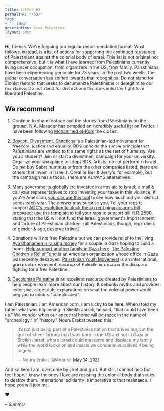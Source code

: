 ```yaml
---
title: Letter 63
permalink: "/63/"
tags:
- "💡 Idea"
description: Free Palestine.
layout: post
---
```


Hi, friends. We're forgoing our regular recommendation format. What follows, instead, is a list of actions for supporting the continued resistance of Palestinians against the colonial body of Israel. This list is not original nor comprehensive, but it is what I have learned from Palestinians currently living under occupation, from organizers in the US, from family. Palestinians have been experiencing genocide for 73 years. In the past two weeks, the global conversation has shifted towards that recognition. Do not stand for Zionist rhetoric that seeks to dehumanize Palestinians or delegitimize our resistance. Do not stand for distractions that de-center the fight for a liberated Palestine.

## We recommend

1. Continue to share footage and the stories from Palestinians on the ground. N.A. Mansour has compiled an incredibly useful [list](https://twitter.com/nadooshfattoosh/status/1393150775090720769) on Twitter. I have been following [Mohammed el-Kurd](https://twitter.com/m7mdkurd) the closest. 

2. [Boycott, Divestment, Sanctions](https://bdsmovement.net/) is a Palestinian-led movement for freedom, justice and equality. BDS upholds the simple principle that Palestinians are entitled to the same rights as the rest of humanity. Are you a student? Join or start a divestment campaign for your university. Organize your workplace to adopt BDS. Artists, do not perform in Israel. Do not buy Sabra hummus or from the other companies listed; there are others that invest in Israel (L'Oreal or Ben & Jerry's, for example), but the campaign has a focus. There are ALWAYS alternatives. 

3. Many governments globally are invested in arms aid to Israel; e-mail & call your representatives to stop investing your taxes in this violence; if you're American, [you can use this tool](https://uscpr.org/militaryfunding) to see how much aid your district sends each year. The answer may surprise you. Tell your reps to support [AOC's resolution to block the current gigantic arms bill proposed](https://jewishcurrents.org/aoc-to-introduce-resolution-blocking-bomb-sale-to-israel/); use [this template](https://secure.everyaction.com/1bUDFJrq_kWz5sjKEeyoPQ2) to tell your reps to support bill H.R. 2590, stating that the US will not fund the Israeli government's imprisonment and torture of Palestinian children. (all Palestinians, though, regardless of gender & age, deserve to live.) 

4. Donations will not free Palestine but we can provide relief to the living. [Aya Ghanameh is raising money](https://twitter.com/ayaghanameh/status/1394351170576175104) for a couple in Gaza hoping to build a home. [Help support another family in Gaza here](https://www.gofundme.com/f/ebe8da-help-support-a-family-in-gaza?utm_campaign=p_cp_display&utm_medium=copy_link&utm_source=customer). [The Palestine Children's Relief Fund](https://pcrf1.z2systems.com/np/clients/pcrf1/donation.jsp?campaign=1680) is an American organization whose office in Gaza was recently destroyed. [Palestinian Youth Movement](https://palestinianyouthmovement.com/) is an international, grassroots movement made up of Palestinians across the diaspora fighting for a free Palestine. 

5. [Decolonize Palestine](https://decolonizepalestine.com/) is an excellent resource created by Palestinians to help people learn more about our history. It debunks myths and provides extensive, accessible explanations on what the colonial power would beg you to think is "complicated".

I am Palestinian. I am American born. I am lucky to be here. When I told my father what was happening in Sheikh Jarrah, he said, "that could have been us." We wonder when our ancestral home will be razed in the name of "archeology," of "history." Noura Erakat tweeted this:

<blockquote class="twitter-tweet"><p lang="en" dir="ltr">It’s not just being part of a Palestinian nation that drives me, but the guilt of sheer fortune that I was born in the US and not in Gaza or Sheikh Jarrah where Israel could massacre and displace my family while the world looks on and insists we condemn ourselves 4 being targets.</p>&mdash; Noura Erakat (@4noura) <a href="https://twitter.com/4noura/status/1393229229211459588?ref_src=twsrc%5Etfw">May 14, 2021</a></blockquote> <script async src="https://platform.twitter.com/widgets.js" charset="utf-8"></script>

And so here I am: overcome by grief and guilt. But still, I cannot help but feel hope. I know the ones I love are resisting the colonial body that seeks to destroy them. International solidarity is imperative to that resistance. I hope you will join me. 

❤️

– *Summer*